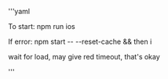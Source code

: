 '''yaml <p>To start: npm run ios</p> 
<p>If error: npm start -- --reset-cache && then i </p>
<p>wait for load, may give red timeout, that's okay </p>
'''
